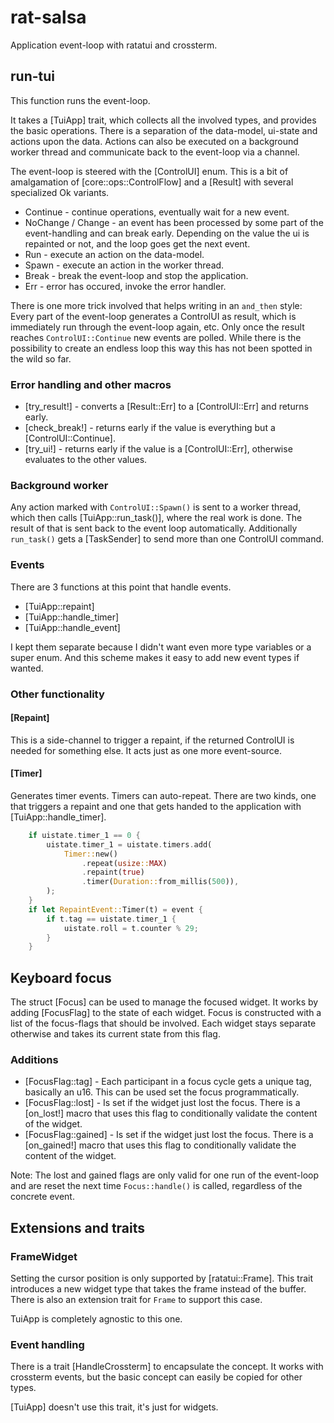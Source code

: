 # rat-salsa

Application event-loop with ratatui and crossterm.

## run-tui

This function runs the event-loop.

It takes a [TuiApp] trait, which collects all the involved types, and provides
the basic operations. There is a separation of the data-model, ui-state and
actions upon the data. Actions can also be executed on a background worker thread
and communicate back to the event-loop via a channel.

The event-loop is steered with the [ControlUI] enum. This is a bit of amalgamation
of [core::ops::ControlFlow] and a [Result] with several specialized Ok variants.

* Continue - continue operations, eventually wait for a new event.
* NoChange / Change - an event has been processed by some part of the
  event-handling and can break early. Depending on the value the ui is
  repainted or not, and the loop goes get the next event.
* Run - execute an action on the data-model.
* Spawn - execute an action in the worker thread.
* Break - break the event-loop and stop the application.
* Err - error has occured, invoke the error handler.

There is one more trick involved that helps writing in an `and_then` style:
Every part of the event-loop generates a ControlUI as result, which is immediately run
through the event-loop again, etc. Only once the result reaches `ControlUI::Continue`
new events are polled. While there is the possibility to create an endless loop
this way this has not been spotted in the wild so far.

### Error handling and other macros

* [try_result!] - converts a [Result::Err] to a [ControlUI::Err] and returns early.
* [check_break!] - returns early if the value is everything but a [ControlUI::Continue].
* [try_ui!] - returns early if the value is a [ControlUI::Err], otherwise evaluates to the other values.

### Background worker

Any action marked with `ControlUI::Spawn()` is sent to a worker thread, which then calls
[TuiApp::run_task()], where the real work is done. The result of that is sent back to 
the event loop automatically. Additionally `run_task()` gets a [TaskSender] to send more
than one ControlUI command.

### Events

There are 3 functions at this point that handle events.

* [TuiApp::repaint]
* [TuiApp::handle_timer]
* [TuiApp::handle_event]

I kept them separate because I didn't want even more type variables or a super
enum. And this scheme makes it easy to add new event types if wanted. 

### Other functionality

#### [Repaint]

This is a side-channel to trigger a repaint, if the returned ControlUI is needed
for something else. It acts just as one more event-source. 

#### [Timer]

Generates timer events. Timers can auto-repeat. There are two kinds, one that
triggers a repaint and one that gets handed to the application with [TuiApp::handle_timer].

```rust ignore
    if uistate.timer_1 == 0 {
        uistate.timer_1 = uistate.timers.add(
            Timer::new()
                .repeat(usize::MAX)
                .repaint(true)
                .timer(Duration::from_millis(500)),
        );
    }
    if let RepaintEvent::Timer(t) = event {
        if t.tag == uistate.timer_1 {
            uistate.roll = t.counter % 29;
        }
    }
```

## Keyboard focus
 
The struct [Focus] can be used to manage the focused widget. It works by adding
[FocusFlag] to the state of each widget. Focus is constructed with a list of
the focus-flags that should be involved. Each widget stays separate otherwise and takes
its current state from this flag.

### Additions

* [FocusFlag::tag] - Each participant in a focus cycle gets a unique tag, basically an u16.
  This can be used set the focus programmatically.
* [FocusFlag::lost] - Is set if the widget just lost the focus. There is a [on_lost!] macro that
  uses this flag to conditionally validate the content of the widget.
* [FocusFlag::gained] - Is set if the widget just lost the focus. There is a [on_gained!] macro that
  uses this flag to conditionally validate the content of the widget.

Note: The lost and gained flags are only valid for one run of the event-loop and are reset the
next time `Focus::handle()` is called, regardless of the concrete event. 

## Extensions and traits

### FrameWidget

Setting the cursor position is only supported by [ratatui::Frame]. This trait introduces
a new widget type that takes the frame instead of the buffer. There is also an extension trait
for `Frame` to support this case.

TuiApp is completely agnostic to this one.

### Event handling

There is a trait [HandleCrossterm] to encapsulate the concept. It works with crossterm events,
but the basic concept can easily be copied for other types.

[TuiApp] doesn't use this trait, it's just for widgets.


